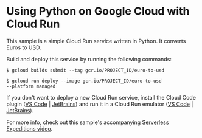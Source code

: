 # Using Python on Google Cloud with Cloud Run

This sample is a simple Cloud Run service written in Python.
It converts Euros to USD.

Build and deploy this service by running the following commands:

```
$ gcloud builds submit --tag gcr.io/PROJECT_ID/euro-to-usd

$ gcloud run deploy --image gcr.io/PROJECT_ID/euro-to-usd
--platform managed
```

If you don't want to deploy a new Cloud Run service, install the Cloud Code plugin ([VS Code](https://marketplace.visualstudio.com/items?itemName=GoogleCloudTools.cloudcode&ssr=false#overview) | [JetBrains](https://plugins.jetbrains.com/plugin/8079-cloud-code)) and run it in a Cloud Run emulator ([VS Code](https://cloud.google.com/code/docs/vscode/developing-a-cloud-run-app) | [JetBrains](https://cloud.google.com/code/docs/intellij/developing-a-cloud-run-app)).


For more info, check out this sample's accompanying [Serverless Expeditions video](https://www.youtube.com/watch?v=s2TIWIzCftM).